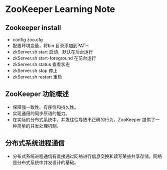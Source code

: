 # ZooKeeper Learning Note

## Zookeeper install
   * config zoo.cfg
   * 配置环境变量，将bin 目录添加到PATH
   * zkServer.sh start 启动，默认在后台运行
   * zkServer.sh start-foreground 在前台运行
   * zkServer.sh status 查看状态
   * zkServer.sh stop 停止
   * zkServer.sh restart 重启   

## ZooKeeper 功能概述
   * 保障强一致性、有序性和持久性。
   * 实现通用的同步原语的能力。
   * 在实际的分布式系统中，并发往往导致不正确的行为。ZooKeeper 提供了一种简单的并发处理机制。

## 分布式系统进程通信
   * 分布式系统进程通信有直接通过网络进行信息交换和读写某些共享存储。网络是分布式系统中并发设计的基础。
